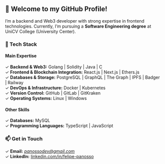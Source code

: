## 👋 Welcome to my GitHub Profile!  

I’m a backend and Web3 developer with strong expertise in frontend technologies. Currently, I’m pursuing a **Software Engineering degree** at UniCV College (University Center).  

### 🚀 Tech Stack  
#### **Main Expertise**  
✓ **Backend & Web3:** Golang | Solidity | Java | C    
✓ **Frontend & Blockchain Integration:** React.js | Next.js | Ethers.js  
✓ **Databases & Storage:** PostgreSQL | GraphQL | The Graph | IPFS | Badger | Railway       
✓ **DevOps & Infrastructure:** Docker | Kubernetes  
✓ **Version Control:** GitHub | GitLab | GitKraken  
✓ **Operating Systems:** Linux | Windows  

#### **Other Skills**  
✓ **Databases:** MySQL  
✓ **Programming Languages:** TypeScript | JavaScript    

### 📫 Get in Touch  
✓ **Email:** *panossodev@gmail.com*  
✓ **LinkedIn:** [linkedin.com/in/felipe-panosso](#)
